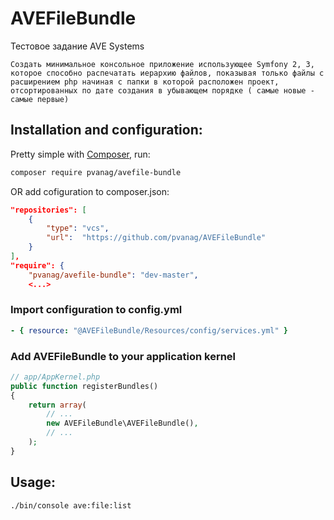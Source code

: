 AVEFileBundle
===================

Тестовое задание AVE Systems

```
Создать минимальное консольное приложение использующее Symfony 2, 3, которое способно распечатать иерархию файлов, показывая только файлы с расширением php начиная с папки в которой расположен проект, отсортированных по дате создания в убывающем порядке ( самые новые - самые первые)
```

## Installation and configuration:

Pretty simple with [Composer](http://packagist.org), run:

```sh
composer require pvanag/avefile-bundle
```

OR add cofiguration to composer.json:

```json
"repositories": [
    {
        "type": "vcs",
        "url":  "https://github.com/pvanag/AVEFileBundle"
    }
],
"require": {
    "pvanag/avefile-bundle": "dev-master",
    <...>
```

### Import configuration to config.yml

```yaml
- { resource: "@AVEFileBundle/Resources/config/services.yml" }
```


### Add AVEFileBundle to your application kernel

```php
// app/AppKernel.php
public function registerBundles()
{
    return array(
        // ...
        new AVEFileBundle\AVEFileBundle(),
        // ...
    );
}
```

## Usage:

```sh
./bin/console ave:file:list
```
